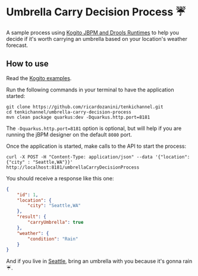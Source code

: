 # Umbrella Carry Decision Process :umbrella:

A sample process using [Kogito JBPM and Drools Runtimes](https://github.com/kiegroup/kogito-runtimes) to help you decide if it's worth carrying an umbrella based on your location's weather forecast.

## How to use

Read the [Kogito examples](https://github.com/kiegroup/kogito-examples).

Run the following commands in your terminal to have the application started:

```shell
git clone https://github.com/ricardozanini/tenkichannel.git
cd tenkichannel/umbrella-carry-decision-process
mvn clean package quarkus:dev -Dquarkus.http.port=8181
```

The `-Dquarkus.http.port=8181` option is optional, but will help if you are running the jBPM designer on the default `8080` port.

Once the application is started, make calls to the API to start the process:

```shell
curl -X POST -H "Content-Type: application/json" --data '{"location": {"city" : "Seattle,WA"}}' http://localhost:8181/umbrellaCarryDecisionProcess
```

You should receive a response like this one:

```json
{
    "id": 1,
    "location": {
        "city": "Seattle,WA"
    },
    "result": {
        "carryUmbrella": true
    },
    "weather": {
        "condition": "Rain"
    }
}
```
And if you live in [Seattle](https://en.wikipedia.org/wiki/Seattle), bring an umbrella with you because it's gonna rain :umbrella:.
